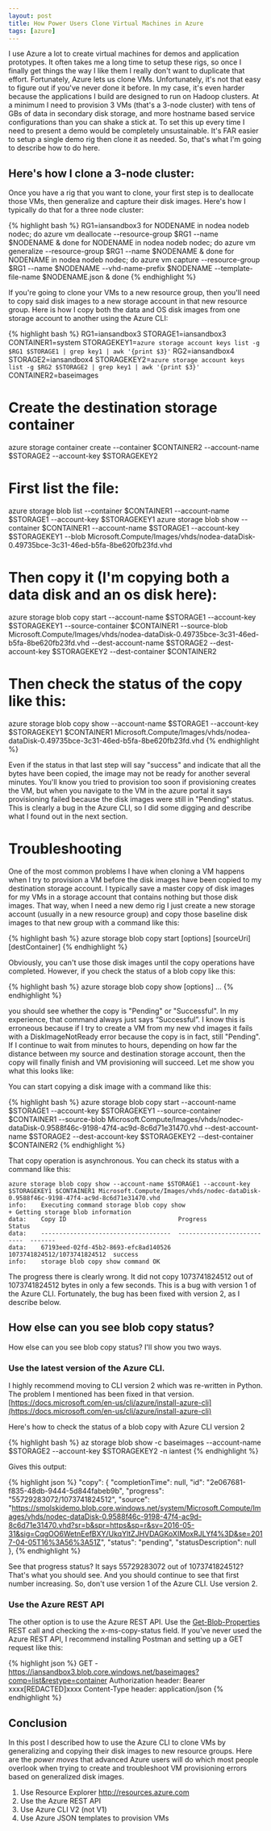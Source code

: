 ```yaml
---
layout: post
title: How Power Users Clone Virtual Machines in Azure
tags: [azure]
---
```


I use Azure a lot to create virtual machines for demos and application prototypes. It often takes me a long time to setup these rigs, so once I finally get things the way I like them I really don't want to duplicate that effort. Fortunately, Azure lets us clone VMs. Unfortunately, it's not that easy to figure out if you've never done it before. In my case, it's even harder because the applications I build are designed to run on Hadoop clusters. At a minimum I need to provision 3 VMs (that's a 3-node cluster) with tens of GBs of data in secondary disk storage, and more hostname based service configurations than you can shake a stick at. To set this up every time I need to present a demo would be completely unsustainable. It's FAR easier to setup a single demo rig then clone it as needed. So, that's what I'm going to describe how to do here. 

## Here's how I clone a 3-node cluster:

Once you have a rig that you want to clone, your first step is to deallocate those VMs, then generalize and capture their disk images. Here's how I typically do that for a three node cluster:

{% highlight bash %}
RG1=iansandbox3
for NODENAME in nodea nodeb nodec; do azure vm deallocate --resource-group $RG1 --name $NODENAME & done
for NODENAME in nodea nodeb nodec; do azure vm generalize --resource-group $RG1 --name $NODENAME & done
for NODENAME in nodea nodeb nodec; do azure vm capture --resource-group $RG1 --name $NODENAME --vhd-name-prefix $NODENAME --template-file-name $NODENAME.json & done
{% endhighlight %}

If you're going to clone your VMs to a new resource group, then you'll need to copy said disk images to a new storage account in that new resource group. Here is how I copy both the data and OS disk images from one storage account to another using the Azure CLI:

{% highlight bash %}
RG1=iansandbox3
STORAGE1=iansandbox3
CONTAINER1=system
STORAGEKEY1=`azure storage account keys list -g $RG1 $STORAGE1 | grep key1 | awk '{print $3}'`
RG2=iansandbox4
STORAGE2=iansandbox4
STORAGEKEY2=`azure storage account keys list -g $RG2 $STORAGE2 | grep key1 | awk '{print $3}'`
CONTAINER2=baseimages

# Create the destination storage container
azure storage container create --container $CONTAINER2 --account-name $STORAGE2 --account-key $STORAGEKEY2

# First list the file:
azure storage blob list --container $CONTAINER1 --account-name $STORAGE1 --account-key $STORAGEKEY1
azure storage blob show --container $CONTAINER1 --account-name $STORAGE1 --account-key $STORAGEKEY1 --blob Microsoft.Compute/Images/vhds/nodea-dataDisk-0.49735bce-3c31-46ed-b5fa-8be620fb23fd.vhd
    
# Then copy it (I'm copying both a data disk and an os disk here):
azure storage blob copy start --account-name $STORAGE1 --account-key $STORAGEKEY1 --source-container $CONTAINER1 --source-blob Microsoft.Compute/Images/vhds/nodea-dataDisk-0.49735bce-3c31-46ed-b5fa-8be620fb23fd.vhd --dest-account-name $STORAGE2 --dest-account-key $STORAGEKEY2 --dest-container $CONTAINER2

# Then check the status of the copy like this:
azure storage blob copy show --account-name $STORAGE1 --account-key $STORAGEKEY1 $CONTAINER1 Microsoft.Compute/Images/vhds/nodea-dataDisk-0.49735bce-3c31-46ed-b5fa-8be620fb23fd.vhd
{% endhighlight %}

Even if the status in that last step will say "success" and indicate that all the bytes have been copied, the image may not be ready for another several minutes. You'll know you tried to provision too soon if provisioning creates the VM, but when you navigate to the VM in the azure portal it says provisioning failed because the disk images were still in "Pending" status.  This is clearly a bug in the Azure CLI, so I did some digging and describe what I found out in the next section.

# Troubleshooting

One of the most common problems I have when cloning a VM happens when I try to provision a VM before the disk images have been copied to my destination storage account.  I typically save a master copy of disk images for my VMs in a storage account that contains nothing but those disk images. That way, when I need a new demo rig I just create a new storage account (usually in a new resource group) and copy those baseline disk images to that new group with a command like this:

{% highlight bash %}
azure storage blob copy start [options] [sourceUri] [destContainer]
{% endhighlight %}

Obviously, you can't use those disk images until the copy operations have completed. However, if you check the status of a blob copy like this:

{% highlight bash %}
azure storage blob copy show [options] ...
{% endhighlight %}

you should see whether the copy is "Pending" or "Successful". In my experience, that command always just says “Successful”. I know this is erroneous because if I try to create a VM from my new vhd images it fails with a DiskImageNotReady error because the copy is in fact, still "Pending".  If I continue to wait from minutes to hours, depending on how far the distance between my source and destination storage account, then the copy will finally finish and VM provisioning will succeed. Let me show you what this looks like:

You can start copying a disk image with a command like this:

{% highlight bash %}
azure storage blob copy start --account-name $STORAGE1 --account-key $STORAGEKEY1 --source-container $CONTAINER1 --source-blob Microsoft.Compute/Images/vhds/nodec-dataDisk-0.9588f46c-9198-47f4-ac9d-8c6d71e31470.vhd --dest-account-name $STORAGE2 --dest-account-key $STORAGEKEY2 --dest-container $CONTAINER2
{% endhighlight %}

That copy operation is asynchronous. You can check its status with a command like this:

    azure storage blob copy show --account-name $STORAGE1 --account-key $STORAGEKEY1 $CONTAINER1 Microsoft.Compute/Images/vhds/nodec-dataDisk-0.9588f46c-9198-47f4-ac9d-8c6d71e31470.vhd
    info:    Executing command storage blob copy show
    + Getting storage blob information
    data:    Copy ID                               Progress                     Status
    data:    ------------------------------------  ---------------------------  -------
    data:    67193eed-02fd-45b2-8693-efc8ad140526  1073741824512/1073741824512  success
    info:    storage blob copy show command OK

The progress there is clearly wrong. It did not copy 1073741824512 out of 1073741824512 bytes in only a few seconds. This is a bug with version 1 of the Azure CLI. Fortunately, the bug has been fixed with version 2, as I describe below.

## How else can you see blob copy status?

How else can you see blob copy status? I'll show you two ways.  

### Use the latest version of the Azure CLI.

I highly recommend moving to CLI version 2 which was re-written in Python. The problem I mentioned has been fixed in that version.
[https://docs.microsoft.com/en-us/cli/azure/install-azure-cli](https://docs.microsoft.com/en-us/cli/azure/install-azure-cli)

Here's how to check the status of a blob copy with Azure CLI version 2

{% highlight bash %}
az storage blob show -c baseimages --account-name $STORAGE2 --account-key $STORAGEKEY2 -n iantest
{% endhighlight %}

Gives this output:

{% highlight json %}
"copy": {
      "completionTime": null,
      "id": "2e067681-f835-48db-9444-5d844fabeb9b",
      "progress": "55729283072/1073741824512",
      "source": "https://smolskidemo.blob.core.windows.net/system/Microsoft.Compute/Images/vhds/nodec-dataDisk-0.9588f46c-9198-47f4-ac9d-8c6d71e31470.vhd?sr=b&spr=https&sp=r&sv=2016-05-31&sig=CqgOO6WetnEefBXY/UkqYltZJHVDAGKoXIMoxRJLYf4%3D&se=2017-04-05T16%3A56%3A51Z",
      "status": "pending",
      "statusDescription": null
    },
{% endhighlight %}

See that progress status?  It says 55729283072 out of 1073741824512?  That's what you should see. And you should continue to see that first number increasing.  So, don't use version 1 of the Azure CLI. Use version 2.

### Use the Azure REST API

The other option is to use the Azure REST API. Use the 
[Get-Blob-Properties](https://docs.microsoft.com/en-us/rest/api/storageservices/fileservices/Get-Blob-Properties) REST call and checking the x-ms-copy-status field.  If you've never used the Azure REST API, I recommend installing Postman and setting up a GET request like this:

{% highlight json %}
GET - https://iansandbox3.blob.core.windows.net/baseimages?comp=list&restype=container
Authorization header:
	Bearer xxxx[REDACTED]xxxx
Content-Type header:
	application/json
{% endhighlight %}


## Conclusion

In this post I described how to use the Azure CLI to clone VMs by generalizing and copying their disk images to new resource groups. Here are the *power moves* that advanced Azure users will do which most people overlook when trying to create and troubleshoot VM provisioning errors based on generalized disk images.

1. Use Resource Explorer http://resources.azure.com
2. Use the Azure REST API
3. Use Azure CLI V2 (not V1)
4. Use Azure JSON templates to provision VMs

